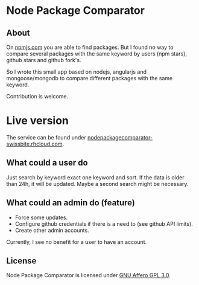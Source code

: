 # Node Package Comparator
## About

On [npmjs.com](https://www.npmjs.com/) you are able to find packages. 
But I found no way to compare several packages with the same keyword by users (npm stars), 
github stars and github fork's.

So I wrote this small app based on nodejs, angularjs and mongoose/mongodb to 
compare different packages with the same keyword.

Contribution is welcome.

# Live version
The service can be found under [nodepackagecomparator-swissbite.rhcloud.com](https://nodepackagecomparator-swissbite.rhcloud.com).

## What could a user do
Just search by keyword exact one keyword and sort. If the data is older than 24h, it will be updated. Maybe a second search might be necessary.

## What could an admin do (feature)
- Force some updates.
- Configure github credentials if there is a need to (see github API limits).
- Create other admin accounts.

Currently, I see no benefit for a user to have an account.

## License
Node Package Comparator is licensed under [GNU Affero GPL 3.0](http://www.gnu.org/licenses/agpl).
